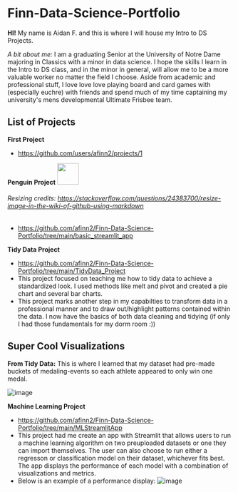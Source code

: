# Finn-Data-Science-Portfolio
**HI!** My name is Aidan F. and this is where I will house my Intro to DS Projects.

*A bit about me:* I am a graduating Senior at the University of Notre Dame majoring in Classics with a minor in data science. I hope the skills I learn in the Intro to DS class, and in the minor in general, will allow me to be a more valuable worker no matter the field I choose. Aside from academic and professional stuff, I love love love playing board and card games with (especially euchre) with friends and spend much of my time captaining my university's mens developmental Ultimate Frisbee team.



## List of Projects 
**First Project**
- https://github.com/users/afinn2/projects/1

**Penguin Project** <img src="https://github.com/user-attachments/assets/f02e819a-7211-4f84-8109-438336627350" width="48">

###### Resizing credits: https://stackoverflow.com/questions/24383700/resize-image-in-the-wiki-of-github-using-markdown

- https://github.com/afinn2/Finn-Data-Science-Portfolio/tree/main/basic_streamlit_app

**Tidy Data Project**
- https://github.com/afinn2/Finn-Data-Science-Portfolio/tree/main/TidyData_Project
- This project focused on teaching me how to tidy data to achieve a standardized look. I used methods like melt and pivot and created a pie chart and several bar charts.
- This project marks another step in my capabilties to transform data in a professional manner and to draw out/highlight patterns contained within the data. I now have the basics of both data cleaning and tidying (if only I had those fundamentals for my dorm room :))

## Super Cool Visualizations
**From Tidy Data:** This is where I learned that my dataset had pre-made buckets of medaling-events so each athlete appeared to only win one medal.

![image](https://github.com/user-attachments/assets/acb3dbb1-0215-4be5-8932-0e11863a9ad6)

**Machine Learning Project**
- https://github.com/afinn2/Finn-Data-Science-Portfolio/tree/main/MLStreamlitApp
- This project had me create an app with Streamlit that allows users to run a machine learning algorithm on two preuploaded datasets or one they can import themselves. The user can also choose to run either a regresson or classification model on their dataset, whichever fits best. The app displays the performance of each model with a combination of visualizations and metrics.
- Below is an example of a performance display:
![image](https://github.com/user-attachments/assets/cd264645-96f0-4d3a-bda3-e12318359240)
